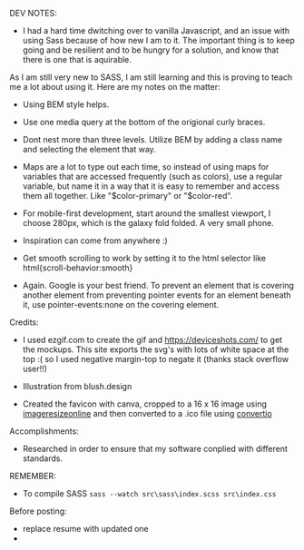 DEV NOTES:

- I had a hard time dwitching over to vanilla Javascript, and an issue with using Sass because of how new I am to it. The important thing is to keep going and be resilient and to be hungry for a solution, and know that there is one that is aquirable.

As I am still very new to SASS, I am still learning and this is proving to teach me a lot about using it. Here are my notes on the matter:

- Using BEM style helps.

- Use one media query at the bottom of the origional curly braces.

- Dont nest more than three levels. Utilize BEM by adding a class name and selecting the element that way.

- Maps are a lot to type out each time, so instead of using maps for variables that are accessed frequently (such as colors), use a regular variable, but name it in a way that it is easy to remember and access them all together. Like "$color-primary" or "$color-red".

- For mobile-first development, start around the smallest viewport, I choose 280px, which is the galaxy fold folded. A very small phone.

- Inspiration can come from anywhere :)

- Get smooth scrolling to work by setting it to the html selector like html{scroll-behavior:smooth}

- Again. Google is your best friend. To prevent an element that is covering another element from preventing pointer events for an element beneath it, use pointer-events:none on the covering element.

Credits:
- I used ezgif.com to create the gif and https://deviceshots.com/ to get the mockups. This site exports the svg's with lots of white space at the top :( so I used negative margin-top to negate it (thanks stack overflow user!!)

- Illustration from blush.design

- Created the favicon with canva, cropped to a 16 x 16 image using [imageresizeonline](https://www.imageresizeonline.com/convert-image-to-16x16-pixels.php) and then converted to a .ico file using [convertio](https://convertio.co/jpeg-ico/)

Accomplishments:
- Researched in order to ensure that my software conplied with different standards.

REMEMBER:
- To compile SASS `sass --watch src\sass\index.scss src\index.css`

Before posting:
- replace resume with updated one
- 